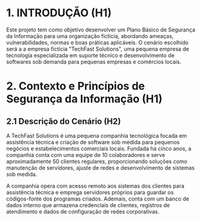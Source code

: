 # 1. INTRODUÇÃO (H1)

Este projeto tem como objetivo desenvolver um Plano Básico de Segurança da Informação para uma organização fictícia, abordando ameaças, vulnerabilidades, normas e boas práticas aplicáveis. O cenário 
escolhido será a a empresa fictícia "TechFast Solutions", uma pequena empresa de tecnologia especializada em suporte técnico e desenvolvimento de softwares sob demanda para pequenas empresas e comércios 
locais.
# 2. Contexto e Princípios de Segurança da Informação (H1)
## 2.1 Descrição do Cenário (H2)

A TechFast Solutions é uma pequena companhia tecnológica focada em assistência técnica e criação de software sob medida para pequenos negócios e estabelecimentos comerciais locais. 
Fundada há cinco anos, a companhia conta com uma equipe de 10 colaboradores e serve aproximadamente 50 clientes regulares, proporcionando soluções como manutenção de servidores, ajuste de redes 
e desenvolvimento de sistemas sob medida.
 
A companhia opera com acesso remoto aos sistemas dos clientes para assistência técnica e emprega servidores próprios para guardar os códigos-fonte dos programas criados. Ademais, conta com um banco de 
dados interno que armazena credenciais de clientes, registros de atendimento e dados de configuração de redes corporativas.
